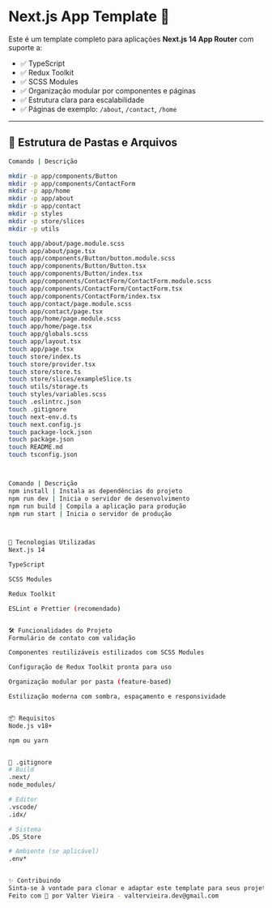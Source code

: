 # Next.js App Template 🚀

Este é um template completo para aplicações **Next.js 14 App Router** com suporte a:

- ✅ TypeScript
- ✅ Redux Toolkit
- ✅ SCSS Modules
- ✅ Organização modular por componentes e páginas
- ✅ Estrutura clara para escalabilidade
- ✅ Páginas de exemplo: `/about`, `/contact`, `/home`

---

## 📁 Estrutura de Pastas e Arquivos

```bash
Comando | Descrição

mkdir -p app/components/Button
mkdir -p app/components/ContactForm
mkdir -p app/home
mkdir -p app/about
mkdir -p app/contact
mkdir -p styles
mkdir -p store/slices
mkdir -p utils

touch app/about/page.module.scss
touch app/about/page.tsx
touch app/components/Button/button.module.scss
touch app/components/Button/Button.tsx
touch app/components/Button/index.tsx
touch app/components/ContactForm/ContactForm.module.scss
touch app/components/ContactForm/ContactForm.tsx
touch app/components/ContactForm/index.tsx
touch app/contact/page.module.scss
touch app/contact/page.tsx
touch app/home/page.module.scss
touch app/home/page.tsx
touch app/globals.scss
touch app/layout.tsx
touch app/page.tsx
touch store/index.ts
touch store/provider.tsx
touch store/store.ts
touch store/slices/exampleSlice.ts
touch utils/storage.ts
touch styles/variables.scss
touch .eslintrc.json
touch .gitignore
touch next-env.d.ts
touch next.config.js
touch package-lock.json
touch package.json
touch README.md
touch tsconfig.json



Comando | Descrição
npm install | Instala as dependências do projeto
npm run dev | Inicia o servidor de desenvolvimento
npm run build | Compila a aplicação para produção
npm run start | Inicia o servidor de produção



🧩 Tecnologias Utilizadas
Next.js 14

TypeScript

SCSS Modules

Redux Toolkit

ESLint e Prettier (recomendado)


🛠️ Funcionalidades do Projeto
Formulário de contato com validação

Componentes reutilizáveis estilizados com SCSS Modules

Configuração de Redux Toolkit pronta para uso

Organização modular por pasta (feature-based)

Estilização moderna com sombra, espaçamento e responsividade


📦 Requisitos
Node.js v18+

npm ou yarn


📁 .gitignore
# Build
.next/
node_modules/

# Editor
.vscode/
.idx/

# Sistema
.DS_Store

# Ambiente (se aplicável)
.env*


✨ Contribuindo
Sinta-se à vontade para clonar e adaptar este template para seus projetos pessoais ou profissionais. Sugestões e melhorias são bem-vindas!
Feito com 💙 por Valter Vieira - valtervieira.dev@gmail.com
